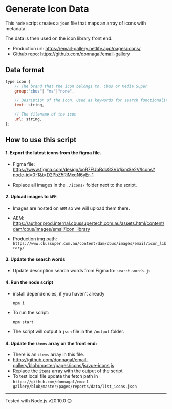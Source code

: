 # Generate Icon Data

This `node` script creates a `json` file that maps an array of icons with metadata.

The data is then used on the icon library front end.

- Production url: https://email-gallery.netlify.app/pages/icons/
- Github repo: https://github.com/donnagal/email-gallery

## Data format

```js
type icon {
    // The brand that the icon belongs to. Cbus or Media Super
    group:"cbus"| "ms"|"none",

    // Desription of the icon. Used as keywords for search functionality
    text: string,

    // The filename of the icon
    url: string,
};
```

## How to use this script

#### 1. Export the latest icons from the figma file.

- Figma file: https://www.figma.com/design/xoR7FUbBdcG3Vb1jxmSe2V/Icons?node-id=0-1&t=D2PbZ5RiMxqN6yEr-1

- Replace all images in the `./icons/` folder next to the script.

#### 2. Upload images to `AEM`

- Images are hosted on `AEM` so we will upload them there.

- AEM: https://author.prod.internal.cbussupertech.com.au/assets.html/content/dam/cbus/images/email/icon_library
- Production img path: `https://www.cbussuper.com.au/content/dam/cbus/images/email/icon_library/`

#### 3. Update the search words
- Update description search words from Figma to: `search-words.js`

#### 4. Run the node script

- install dependencies, if you haven't already

  `npm i`

- To run the script:

  `npm start`

- The script will output a `json` file in the `/output` folder.

#### 4. Update the `items` array on the front end:

- There is an `items` array in this file.
- https://github.com/donnagal/email-gallery/blob/master/pages/icons/js/vue-icons.js
- Replace the `items` array with the output of the script
- To test local file update the fetch path in `https://github.com/donnagal/email-gallery/blob/master/pages/reports/data/list_icons.json` 

---
Tested with Node.js v20.10.0 🙃
